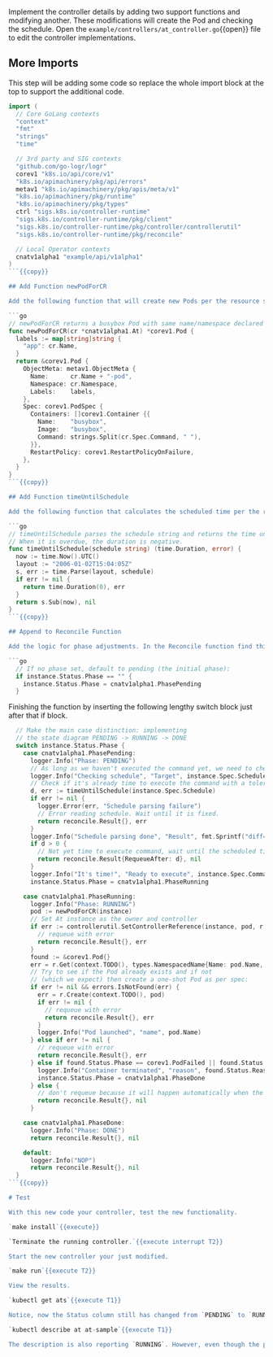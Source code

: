 Implement the controller details by adding two support functions and modifying another. These modifications will create the Pod and checking the schedule. Open the `example/controllers/at_controller.go`{{open}} file to edit the controller implementations.

## More Imports

This step will be adding some code so replace the whole import block at the top to support the additional code.

```go
import (
  // Core GoLang contexts
  "context"
  "fmt"
  "strings"
  "time"

  // 3rd party and SIG contexts
  "github.com/go-logr/logr"
  corev1 "k8s.io/api/core/v1"
  "k8s.io/apimachinery/pkg/api/errors"
  metav1 "k8s.io/apimachinery/pkg/apis/meta/v1"
  "k8s.io/apimachinery/pkg/runtime"
  "k8s.io/apimachinery/pkg/types"
  ctrl "sigs.k8s.io/controller-runtime"
  "sigs.k8s.io/controller-runtime/pkg/client"
  "sigs.k8s.io/controller-runtime/pkg/controller/controllerutil"
  "sigs.k8s.io/controller-runtime/pkg/reconcile"

  // Local Operator contexts
  cnatv1alpha1 "example/api/v1alpha1"
)
```{{copy}}

## Add Function newPodForCR

Add the following function that will create new Pods per the resource specification.

```go
// newPodForCR returns a busybox Pod with same name/namespace declared in resource
func newPodForCR(cr *cnatv1alpha1.At) *corev1.Pod {
  labels := map[string]string {
    "app": cr.Name,
  }
  return &corev1.Pod {
    ObjectMeta: metav1.ObjectMeta {
      Name:      cr.Name + "-pod",
      Namespace: cr.Namespace,
      Labels:    labels,
    },
    Spec: corev1.PodSpec {
      Containers: []corev1.Container {{
        Name:    "busybox",
        Image:   "busybox",
        Command: strings.Split(cr.Spec.Command, " "),
      }},
      RestartPolicy: corev1.RestartPolicyOnFailure,
    },
  }
}
```{{copy}}

## Add Function timeUntilSchedule

Add the following function that calculates the scheduled time per the resource specification.

```go
// timeUntilSchedule parses the schedule string and returns the time until the schedule.
// When it is overdue, the duration is negative.
func timeUntilSchedule(schedule string) (time.Duration, error) {
  now := time.Now().UTC()
  layout := "2006-01-02T15:04:05Z"
  s, err := time.Parse(layout, schedule)
  if err != nil {
    return time.Duration(0), err
  }
  return s.Sub(now), nil
}
```{{copy}}

## Append to Reconcile Function

Add the logic for phase adjustments. In the Reconcile function find this if block.

```go
  // If no phase set, default to pending (the initial phase):
  if instance.Status.Phase == "" {
    instance.Status.Phase = cnatv1alpha1.PhasePending
  }
```

Finishing the function by inserting the following lengthy switch block just after that if block.

```go
  // Make the main case distinction: implementing
  // the state diagram PENDING -> RUNNING -> DONE
  switch instance.Status.Phase {
    case cnatv1alpha1.PhasePending:
      logger.Info("Phase: PENDING")
      // As long as we haven't executed the command yet, we need to check if it's time already to act
      logger.Info("Checking schedule", "Target", instance.Spec.Schedule)
      // Check if it's already time to execute the command with a tolerance of 2 seconds:
      d, err := timeUntilSchedule(instance.Spec.Schedule)
      if err != nil {
        logger.Error(err, "Schedule parsing failure")
        // Error reading schedule. Wait until it is fixed.
        return reconcile.Result{}, err
      }
      logger.Info("Schedule parsing done", "Result", fmt.Sprintf("diff=%v", d))
      if d > 0 {
        // Not yet time to execute command, wait until the scheduled time
        return reconcile.Result{RequeueAfter: d}, nil
      }
      logger.Info("It's time!", "Ready to execute", instance.Spec.Command)
      instance.Status.Phase = cnatv1alpha1.PhaseRunning

    case cnatv1alpha1.PhaseRunning:
      logger.Info("Phase: RUNNING")
      pod := newPodForCR(instance)
      // Set At instance as the owner and controller
      if err := controllerutil.SetControllerReference(instance, pod, r.Scheme); err != nil {
        // requeue with error
        return reconcile.Result{}, err
      }
      found := &corev1.Pod{}
      err = r.Get(context.TODO(), types.NamespacedName{Name: pod.Name, Namespace: pod.Namespace}, found)
      // Try to see if the Pod already exists and if not
      // (which we expect) then create a one-shot Pod as per spec:
      if err != nil && errors.IsNotFound(err) {
        err = r.Create(context.TODO(), pod)
        if err != nil {
          // requeue with error
          return reconcile.Result{}, err
        }
        logger.Info("Pod launched", "name", pod.Name)
      } else if err != nil {
        // requeue with error
        return reconcile.Result{}, err
      } else if found.Status.Phase == corev1.PodFailed || found.Status.Phase == corev1.PodSucceeded {
        logger.Info("Container terminated", "reason", found.Status.Reason, "message", found.Status.Message)
        instance.Status.Phase = cnatv1alpha1.PhaseDone
      } else {
        // don't requeue because it will happen automatically when the Pod status changes
        return reconcile.Result{}, nil
      }

    case cnatv1alpha1.PhaseDone:
      logger.Info("Phase: DONE")
      return reconcile.Result{}, nil

    default:
      logger.Info("NOP")
      return reconcile.Result{}, nil
  }
```{{copy}}

# Test

With this new code your controller, test the new functionality.

`make install`{{execute}}

`Terminate the running controller.`{{execute interrupt T2}}

Start the new controller your just modified.

`make run`{{execute T2}}

View the results.

`kubectl get ats`{{execute T1}}

Notice, now the Status column still has changed from `PENDING` to `RUNNING`. Check the events.

`kubectl describe at at-sample`{{execute T1}}

The description is also reporting `RUNNING`. However, even though the phase status is changing it never fully gets to `DONE`. This is because the controller isn't watching pods yet. Also, notice at the end the Events reports `<none>`. You will work these items next.
